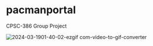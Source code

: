 # pacmanportal
CPSC-386 Group Project



![2024-03-1901-40-02-ezgif com-video-to-gif-converter](https://github.com/gunshycs/pacmanportal/assets/70672556/eea833ca-a994-4f76-9594-2ba408bf7099)
